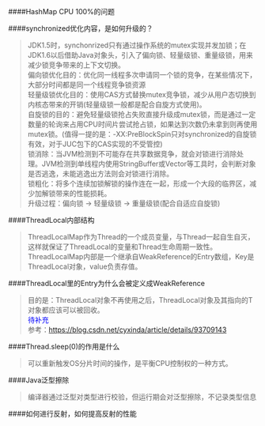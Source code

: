 ####HashMap CPU 100%的问题

####synchronized优化内容，是如何升级的？
> JDK1.5时，synchonrized只有通过操作系统的mutex实现并发加锁；在JDK1.6以后借助Java对象头，引入了偏向锁、轻量级锁、重量级锁，用来减少锁竞争带来的上下文切换。    
> 偏向锁优化目的：优化同一线程多次申请同一个锁的竞争，在某些情况下，大部分时间都是同一个线程竞争锁资源    
> 轻量级锁优化目的：使用CAS方式替换mutex竞争锁，减少从用户态切换到内核态带来的开销(轻量级锁一般都是配合自旋方式使用)。  
> 自旋锁的目的：避免轻量级锁抢占失败直接升级成mutex锁，而是通过一定数量的轮询来占用CPU时间片尝试抢占锁，如果达到次数仍未拿到则再使用mutex锁。(值得一提的是：-XX:PreBlockSpin只对synchronized的自旋锁有效，对于JUC包下的CAS实现的不受管控)  
> 锁消除：当JVM检测到不可能存在共享数据竞争，就会对锁进行消除处理。JVM检测到单线程内使用StringBuffer或Vector等工具时，会判断对象是否逃逸，未能逃逸出方法则会对锁进行消除。  
> 锁粗化：将多个连续加锁解锁的操作连在一起，形成一个大段的临界区，减少加解锁带来的性能损耗。  
> 升级过程：偏向锁 -> 轻量级锁 -> 重量级锁(配合自适应自旋锁)   

####ThreadLocal内部结构
> ThreadLocalMap作为Thread的一个成员变量，与Thread一起自生自灭，这样就保证了ThreadLocal的变量和Thread生命周期一致性。  
> ThreadLocalMap内部是一个继承自WeakReference的Entry数组，Key是ThreadLocal对象，value负责存值。

####ThreadLocal里的Entry为什么会被定义成WeakReference
> 目的是：ThreadLocal对象不再使用之后，ThreadLocal对象及其指向的T对象都应该可以被回收。  
> <font color="blue">待补充</font>  
> 参考：https://blog.csdn.net/cyxinda/article/details/93709143

####Thread.sleep(0)的作用是什么
> 可以重新触发OS分片时间的操作，是平衡CPU控制权的一种方式。

####Java泛型擦除
> 编译器通过泛型对类型进行校验，但运行期会对泛型擦除，不记录类型信息

####如何进行反射，如何提高反射的性能